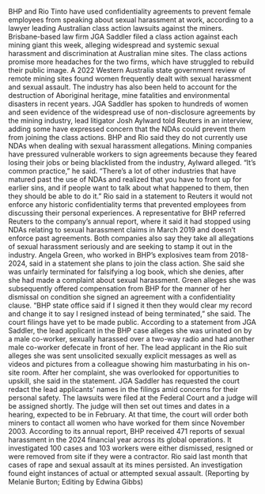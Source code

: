 BHP and Rio Tinto have used confidentiality agreements to prevent female employees from speaking about sexual harassment at work, according to a lawyer leading Australian class action lawsuits against the miners.
Brisbane-based law firm JGA Saddler filed a class action against each mining giant this week, alleging widespread and systemic sexual harassment and discrimination at Australian mine sites.
The class actions promise more headaches for the two firms, which have struggled to rebuild their public image. A 2022 Western Australia state government review of remote mining sites found women frequently dealt with sexual harassment and sexual assault. The industry has also been held to account for the destruction of Aboriginal heritage, mine fatalities and environmental disasters in recent years.
JGA Saddler has spoken to hundreds of women and seen evidence of the widespread use of non-disclosure agreements by the mining industry, lead litigator Josh Aylward told Reuters in an interview, adding some have expressed concern that the NDAs could prevent them from joining the class actions.
BHP and Rio said they do not currently use NDAs when dealing with sexual harassment allegations.
Mining companies have pressured vulnerable workers to sign agreements because they feared losing their jobs or being blacklisted from the industry, Aylward alleged.
“It’s common practice,” he said. “There’s a lot of other industries that have matured past the use of NDAs and realized that you have to front up for earlier sins, and if people want to talk about what happened to them, then they should be able to do it.”
Rio said in a statement to Reuters it would not enforce any historic confidentiality terms that prevented employees from discussing their personal experiences.
A representative for BHP referred Reuters to the company’s annual report, where it said it had stopped using NDAs relating to sexual harassment claims in March 2019 and doesn’t enforce past agreements.
Both companies also say they take all allegations of sexual harassment seriously and are seeking to stamp it out in the industry.
Angela Green, who worked in BHP’s explosives team from 2018-2024, said in a statement she plans to join the class action. She said she was unfairly terminated for falsifying a log book, which she denies, after she had made a complaint about sexual harassment.
Green alleges she was subsequently offered compensation from BHP for the manner of her dismissal on condition she signed an agreement with a confidentiality clause.
“BHP state office said if I signed it then they would clear my record and change it to say I resigned instead of being terminated,” she said.
The court filings have yet to be made public. According to a statement from JGA Saddler, the lead applicant in the BHP case alleges she was urinated on by a male co-worker, sexually harassed over a two-way radio and had another male co-worker defecate in front of her.
The lead applicant in the Rio suit alleges she was sent unsolicited sexually explicit messages as well as videos and pictures from a colleague showing him masturbating in his on-site room. After her complaint, she was overlooked for opportunities to upskill, she said in the statement.
JGA Saddler has requested the court redact the lead applicants’ names in the filings amid concerns for their personal safety.
The lawsuits were filed at the Federal Court and a judge will be assigned shortly. The judge will then set out times and dates in a hearing, expected to be in February. At that time, the court will order both miners to contact all women who have worked for them since November 2003.
According to its annual report, BHP received 471 reports of sexual harassment in the 2024 financial year across its global operations. It investigated 100 cases and 103 workers were either dismissed, resigned or were removed from site if they were a contractor.
Rio said last month that cases of rape and sexual assault at its mines persisted. An investigation found eight instances of actual or attempted sexual assault.
(Reporting by Melanie Burton; Editing by Edwina Gibbs)
